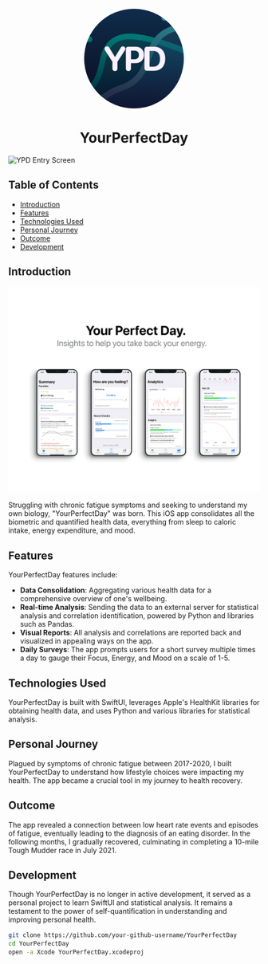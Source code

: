 <p align="center">
  <img src="/Benson/Assets.xcassets/AppIcon.appiconset/Icon-App-iTunes.png" alt="YourPerfectDay Logo" width="200" style="border-radius: 50%;">
  <h1 align="center">YourPerfectDay</h1>
</p>


<!-- 
<p align="center">
  <i>The energy, wellbeing, fitness, and health tracking app I've always wanted.</i>
</p> -->

![YPD Entry Screen](/Design/YPD%20App%20Entry%20Screen%20Mockup.jpg)


## Table of Contents

- [Introduction](#introduction)
- [Features](#features)
- [Technologies Used](#technologies-used)
- [Personal Journey](#personal-journey)
- [Outcome](#outcome)
- [Development](#development)

## Introduction
![YourPerfectDay Screens](/Design/YPD%20Screen%20Designs/YPD%20-%20Conceptual%20Design.jpg)

Struggling with chronic fatigue symptoms and seeking to understand my own biology, "YourPerfectDay" was born. This iOS app consolidates all the biometric and quantified health data, everything from sleep to caloric intake, energy expenditure, and mood.

## Features

YourPerfectDay features include:

- **Data Consolidation**: Aggregating various health data for a comprehensive overview of one's wellbeing.
- **Real-time Analysis**: Sending the data to an external server for statistical analysis and correlation identification, powered by Python and libraries such as Pandas.
- **Visual Reports**: All analysis and correlations are reported back and visualized in appealing ways on the app.
- **Daily Surveys**: The app prompts users for a short survey multiple times a day to gauge their Focus, Energy, and Mood on a scale of 1-5.

## Technologies Used

YourPerfectDay is built with SwiftUI, leverages Apple's HealthKit libraries for obtaining health data, and uses Python and various libraries for statistical analysis.

## Personal Journey

Plagued by symptoms of chronic fatigue between 2017-2020, I built YourPerfectDay to understand how lifestyle choices were impacting my health. The app became a crucial tool in my journey to health recovery.

## Outcome

The app revealed a connection between low heart rate events and episodes of fatigue, eventually leading to the diagnosis of an eating disorder. In the following months, I gradually recovered, culminating in completing a 10-mile Tough Mudder race in July 2021.

## Development

Though YourPerfectDay is no longer in active development, it served as a personal project to learn SwiftUI and statistical analysis. It remains a testament to the power of self-quantification in understanding and improving personal health.

```bash
git clone https://github.com/your-github-username/YourPerfectDay
cd YourPerfectDay
open -a Xcode YourPerfectDay.xcodeproj

